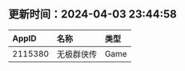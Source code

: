 ## 更新时间：2024-04-03 23:44:58
| AppID | 名称 | 类型  |
| :-------------------- | :----------------------------- | :----------- |
| 2115380 | 无极群侠传| Game |
